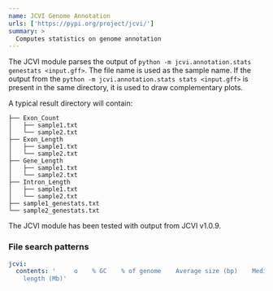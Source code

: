 ```yaml
---
name: JCVI Genome Annotation
urls: ['https://pypi.org/project/jcvi/']
summary: >
  Computes statistics on genome annotation
---
```


The JCVI module parses the output of `python -m jcvi.annotation.stats genestats <input.gff>`.
The file name is used as the sample name.
If the output from the `python -m jcvi.annotation.stats stats <input.gff>` is present in the same directory,
it is used to draw complementary plots.

A typical result directory will contain:

```
├── Exon_Count
│   ├── sample1.txt
│   └── sample2.txt
├── Exon_Length
│   ├── sample1.txt
│   └── sample2.txt
├── Gene_Length
│   ├── sample1.txt
│   └── sample2.txt
├── Intron_Length
│   ├── sample1.txt
│   └── sample2.txt
├── sample1_genestats.txt
└── sample2_genestats.txt

```

The JCVI module has been tested with output from JCVI v1.0.9.

### File search patterns

```yaml
jcvi:
  contents: '     o    % GC    % of genome    Average size (bp)    Median size (bp)    Number    Total
    length (Mb)'
```